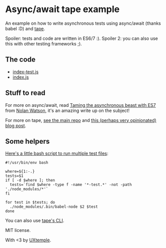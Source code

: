 # Async/await tape example

An example on how to write asynchronous tests using async/await (thanks babel :D) and
[tape](https://github.com/substack/tape).

Spoiler: tests and code are written in ES6/7 :).
Spoiler 2: you can also use this with other testing frameworks ;).

## The code
- [index-test.js](index-test.js)
- [index.js](index.js)

## Stuff to read
For more on async/await, read
[Taming the asynchronous beast with ES7](http://pouchdb.com/2015/03/05/taming-the-async-beast-with-es7.html)
from [Nolan Watson](https://twitter.com/nolanlawson), it's an amazing write up on the subject!

For more on tape, [see the main repo](https://github.com/substack/tape) and [this (perhaps very opinionated) blog
post](https://medium.com/javascript-scene/why-i-use-tape-instead-of-mocha-so-should-you-6aa105d8eaf4).


## Some helpers
[Here's a little bash script to run multiple
test files](https://github.com/UXtemple/autoprefix/blob/master/.bin/test):

```
#!/usr/bin/env bash

where=${1:-.}
tests=$1
if [ -d $where ]; then
  tests=`find $where -type f -name '*-test.*' -not -path './node_modules/*'`
fi

for test in $tests; do
  ./node_modules/.bin/babel-node $2 $test
done
```

You can also use [tape's CLI](https://github.com/substack/tape#usage).


MIT license.

With <3 by [UXtemple](https://github.com/UXtemple).
